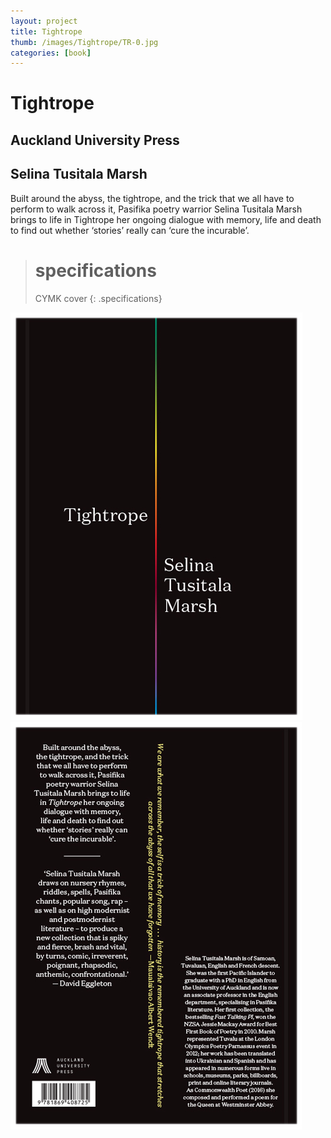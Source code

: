```yaml
---
layout: project
title: Tightrope
thumb: /images/Tightrope/TR-0.jpg
categories: [book]
---
```


# Tightrope

## Auckland University Press

## Selina Tusitala Marsh

Built around the abyss, the tightrope, and the trick that we all have to perform to walk across it, Pasifika poetry warrior Selina Tusitala Marsh brings to life in Tightrope her ongoing dialogue with memory, life and death to find out whether ‘stories’ really can ‘cure the incurable’.

> # specifications
> CYMK cover
{: .specifications}

![](/images/Tightrope/TR-1.jpg)
![](/images/Tightrope/TR-2.jpg)
